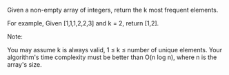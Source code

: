 
Given a non-empty array of integers, return the k most frequent elements.

For example,
Given [1,1,1,2,2,3] and k = 2, return [1,2].


Note: 

You may assume k is always valid, 1 ≤ k ≤ number of unique elements.
Your algorithm's time complexity must be better than O(n log n), where n is the array's size.
